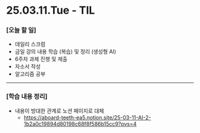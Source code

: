 # 25.03.11.Tue - TIL

### [오늘 할 일]

- 데일리 스크럼 
- 금일 강의 내용 학습 (복습) 및 정리 (생성형 AI)
- 6주차 과제 진행 및 제출
- 자소서 작성
- 알고리즘 공부

---

### [학습 내용 정리]

- 내용이 방대한 관계로 노션 페이지로 대체
     - https://aboard-teeth-ea5.notion.site/25-03-11-AI-2-1b2a0c19894d80198c68f8f586b15cc9?pvs=4
